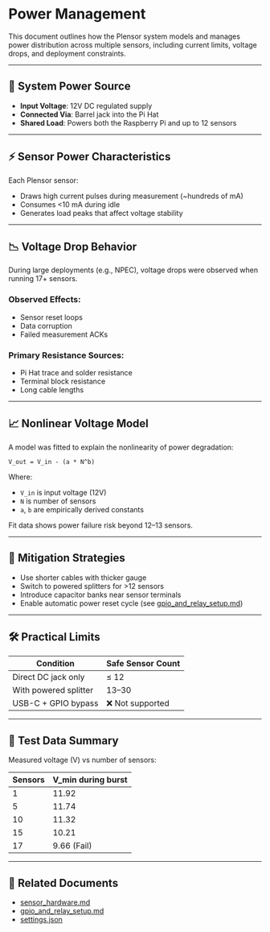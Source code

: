 # Power Management

This document outlines how the Plensor system models and manages power distribution across multiple sensors, including current limits, voltage drops, and deployment constraints.

---

## 🔌 System Power Source

- **Input Voltage**: 12V DC regulated supply
- **Connected Via**: Barrel jack into the Pi Hat
- **Shared Load**: Powers both the Raspberry Pi and up to 12 sensors

---

## ⚡ Sensor Power Characteristics

Each Plensor sensor:
- Draws high current pulses during measurement (~hundreds of mA)
- Consumes <10 mA during idle
- Generates load peaks that affect voltage stability

---

## 📉 Voltage Drop Behavior

During large deployments (e.g., NPEC), voltage drops were observed when running 17+ sensors.

### Observed Effects:
- Sensor reset loops
- Data corruption
- Failed measurement ACKs

### Primary Resistance Sources:
- Pi Hat trace and solder resistance
- Terminal block resistance
- Long cable lengths

---

## 📈 Nonlinear Voltage Model

A model was fitted to explain the nonlinearity of power degradation:

```
V_out = V_in - (a * N^b)
```

Where:
- `V_in` is input voltage (12V)
- `N` is number of sensors
- `a`, `b` are empirically derived constants

Fit data shows power failure risk beyond 12–13 sensors.

---

## 🔁 Mitigation Strategies

- Use shorter cables with thicker gauge
- Switch to powered splitters for >12 sensors
- Introduce capacitor banks near sensor terminals
- Enable automatic power reset cycle (see [gpio_and_relay_setup.md](gpio_and_relay_setup.md))

---

## 🛠 Practical Limits

| Condition                | Safe Sensor Count |
|--------------------------|-------------------|
| Direct DC jack only      | ≤ 12              |
| With powered splitter    | 13–30             |
| USB-C + GPIO bypass      | ❌ Not supported  |

---

## 🧪 Test Data Summary

Measured voltage (V) vs number of sensors:

| Sensors | V_min during burst |
|---------|---------------------|
| 1       | 11.92               |
| 5       | 11.74               |
| 10      | 11.32               |
| 15      | 10.21               |
| 17      | 9.66 (Fail)         |

---

## 🔗 Related Documents

- [sensor_hardware.md](sensor_hardware.md)
- [gpio_and_relay_setup.md](gpio_and_relay_setup.md)
- [settings.json](../code/process-data/artifact/settings.json)

